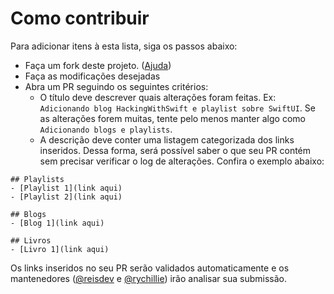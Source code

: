 # Como contribuir

Para adicionar itens à esta lista, siga os passos abaixo:

- Faça um fork deste projeto. ([Ajuda](https://docs.github.com/pt/get-started/quickstart/fork-a-repo))
- Faça as modificações desejadas
- Abra um PR seguindo os seguintes critérios:
  - O título deve descrever quais alterações foram feitas. Ex: `Adicionando blog HackingWithSwift e playlist sobre SwiftUI`. Se as alterações forem muitas, tente pelo menos manter algo como `Adicionando blogs e playlists`.
  - A descrição deve conter uma listagem categorizada dos links inseridos. Dessa forma, será possível saber o que seu PR contém sem precisar verificar o log de alterações. Confira o exemplo abaixo:
 ```
## Playlists
- [Playlist 1](link aqui)
- [Playlist 2](link aqui)

## Blogs
- [Blog 1](link aqui)

## Livros
- [Livro 1](link aqui)
```

Os links inseridos no seu PR serão validados automaticamente e os mantenedores ([@reisdev](https://github.com/reisdev) e [@rychillie](https://github.com/rychillie)) irão analisar sua submissão.

